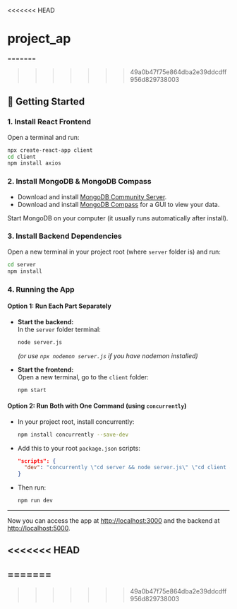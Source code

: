 <<<<<<< HEAD
# project_ap

=======
>>>>>>> 49a0b47f75e864dba2e39ddcdff956d829738003
## 🚀 Getting Started

### 1. Install React Frontend

Open a terminal and run:
```bash
npx create-react-app client
cd client
npm install axios
```

### 2. Install MongoDB & MongoDB Compass

- Download and install [MongoDB Community Server](https://www.mongodb.com/try/download/community).
- Download and install [MongoDB Compass](https://www.mongodb.com/try/download/compass) for a GUI to view your data.

Start MongoDB on your computer (it usually runs automatically after install).

### 3. Install Backend Dependencies

Open a new terminal in your project root (where `server` folder is) and run:
```bash
cd server
npm install
```

### 4. Running the App

#### Option 1: Run Each Part Separately

- **Start the backend:**  
  In the `server` folder terminal:
  ```bash
  node server.js
  ```
  *(or use `npx nodemon server.js` if you have nodemon installed)*

- **Start the frontend:**  
  Open a new terminal, go to the `client` folder:
  ```bash
  npm start
  ```

#### Option 2: Run Both with One Command (using `concurrently`)

- In your project root, install concurrently:
  ```bash
  npm install concurrently --save-dev
  ```
- Add this to your root `package.json` scripts:
  ```json
  "scripts": {
    "dev": "concurrently \"cd server && node server.js\" \"cd client && npm start\""
  }
  ```
- Then run:
  ```bash
  npm run dev
  ```

---

Now you can access the app at [http://localhost:3000](http://localhost:3000) and the backend at [http://localhost:5000](http://localhost:5000).

<<<<<<< HEAD
---
=======
---
>>>>>>> 49a0b47f75e864dba2e39ddcdff956d829738003
